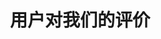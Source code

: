 ---
enable: false
title: "用户对我们的评价"
description: "不要只相信我们的话 - 听听一些满意用户的评价！查看下面的一些用户评价，了解其他人对我们的看法。"

# Testimonials
testimonials:
  - name: "张明"
    designation: "网页设计师"
    avatar: "/images/avatar-sm.png"
    content: "这个框架非常好用，让我能够快速搭建漂亮的网站。简洁易用的模板和丰富的功能让我的工作效率大大提高。"

  - name: "李华"
    designation: "自由职业者"
    avatar: "/images/avatar-sm.png"
    content: "作为一个内容创作者，我需要一个简单但功能强大的网站框架。这个平台完全满足了我的需求，让我能专注于内容创作。"

  - name: "王芳"
    designation: "市场经理"
    avatar: "/images/avatar-sm.png"
    content: "我们团队使用这个框架构建了公司网站，它的灵活性和性能表现都非常出色。客户反馈也很积极，我们非常满意。"

  - name: "刘强"
    designation: "技术总监"
    avatar: "/images/avatar-sm.png"
    content: "从技术角度来看，这个框架的代码质量和性能优化都非常出色。它使我们能够快速迭代和部署，大大提高了开发效率。"

# don't create a separate page
build:
  render: "never"
--- 
